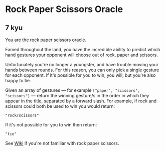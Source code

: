 # Rock Paper Scissors Oracle
## 7 kyu

You are the rock paper scissors oracle.

Famed throughout the land, you have the incredible ability to predict which hand gestures your opponent will choose out of rock, paper and scissors.

Unfortunately you're no longer a youngster, and have trouble moving your hands between rounds. For this reason, you can only pick a single gesture for each opponent. If it's possible for you to win, you will, but you're also happy to tie.

Given an array of gestures — for example `["paper", "scissors", "scissors"]` — return the winning gesture/s in the order in which they appear in the title, separated by a forward slash. For example, if rock and scissors could both be used to win you would return:
```
"rock/scissors"
```
If it's not possible for you to win then return:
```
"tie"
```
See [Wiki](https://en.wikipedia.org/wiki/Rock%E2%80%93paper%E2%80%93scissors) if you're not familiar with rock paper scissors.